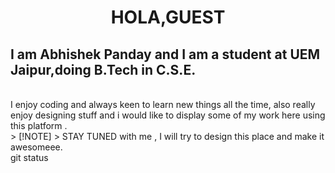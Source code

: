 <h1 align="center" >HOLA,GUEST</h1>
<h2>I am Abhishek Panday and I am a student at UEM Jaipur,doing B.Tech in C.S.E.</h2><br>
I enjoy coding and always keen to learn new things all the time,
also really enjoy designing stuff and i would like to display some of my work here using this platform .<br>
> [!NOTE]
> STAY TUNED with me , I will try to design this place and make it awesomeee.<br>
git status

